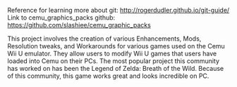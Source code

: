 Reference for learning more about git: 
	http://rogerdudler.github.io/git-guide/
Link to cemu_graphics_packs github: 
	https://github.com/slashiee/cemu_graphic_packs

This project involves the creation of various Enhancements, Mods, Resolution tweaks, and Workarounds for various games used on the Cemu Wii U emulator. They allow users to modify Wii U games that users have loaded into Cemu on their PCs. The most popular project this community has worked on has been the Legend of Zelda: Breath of the Wild. Because of this community, this game works great and looks incredible on PC.